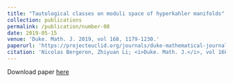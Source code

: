 ```yaml
---
title: "Tautological classes on moduli space of hyperkahler manifolds"
collection: publications
permalink: /publication/number-08
date: 2019-05-15
venue: 'Duke. Math. J. 2019, vol 168, 1179-1230.'
paperurl: 'https://projecteuclid.org/journals/duke-mathematical-journal/volume-168/issue-7/Tautological-classes-on-moduli-spaces-of-hyper-Kähler-manifolds/10.1215/00127094-2018-0063.short'
citation: 'Nicolas Bergeron, Zhiyuan Li; <i>Duke. Math. J.</i>, vol 168, 1179-1230 (2019).'
---
```


Download paper [here](https://projecteuclid.org/journals/duke-mathematical-journal/volume-168/issue-7/Tautological-classes-on-moduli-spaces-of-hyper-Kähler-manifolds/10.1215/00127094-2018-0063.short)
